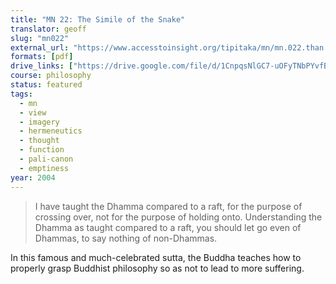 ```yaml
---
title: "MN 22: The Simile of the Snake"
translator: geoff
slug: "mn022"
external_url: "https://www.accesstoinsight.org/tipitaka/mn/mn.022.than.html"
formats: [pdf]
drive_links: ["https://drive.google.com/file/d/1CnpqsNlGC7-uOFyTNbPYvfBAxJVL4MJG/view?usp=drivesdk"]
course: philosophy
status: featured
tags:
  - mn
  - view
  - imagery
  - hermeneutics
  - thought
  - function
  - pali-canon
  - emptiness
year: 2004
---
```


> I have taught the Dhamma compared to a raft, for the purpose of crossing over, not for the purpose of holding onto. Understanding the Dhamma as taught compared to a raft, you should let go even of Dhammas, to say nothing of non-Dhammas.


In this famous and much-celebrated sutta, the Buddha teaches how to properly grasp Buddhist philosophy so as not to lead to more suffering.


